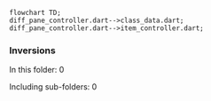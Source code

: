 <!---
Generated by https://github.com/polina-c/layerlens
Dependencies that create loops (inversions) are marked with `!`.
-->

```mermaid
flowchart TD;
diff_pane_controller.dart-->class_data.dart;
diff_pane_controller.dart-->item_controller.dart;
```

### Inversions
In this folder: 0

Including sub-folders: 0

